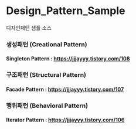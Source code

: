 # Design_Pattern_Sample

디자인패턴 샘플 소스

### 생성패턴 (Creational Pattern)
#### Singleton Pattern : <https://jjjayyy.tistory.com/108>


### 구조패턴 (Structural Pattern)
#### Facade Pattern : <https://jjjayyy.tistory.com/107>


### 행위패턴 (Behavioral Pattern)
#### Iterator Pattern : <https://jjjayyy.tistory.com/106>
